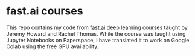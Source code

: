 # fast.ai courses

This repo contains my code from [fast.ai](https://fast.ai) deep learning courses taught by Jeremy Howard and Rachel Thomas.  While the course was taught using Jupyter Notebooks on Paperspace, I have translated it to work on Google Colab using the free GPU availability.  
